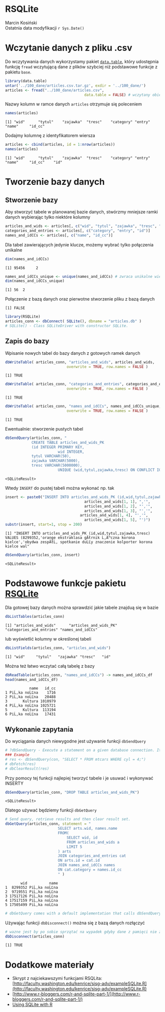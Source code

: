 # RSQLite
Marcin Kosiński  
Ostatnia data modyfikacji `r Sys.Date()`  





# Wczytanie danych z pliku .csv

Do wczytywania danych wykorzystamy pakiet [`data.table`](https://cran.r-project.org/web/packages/data.table/vignettes/datatable-intro.pdf), który udostępnia funkcję
`fread` wczytującą dane z plików szybciej niż podstawowe funkcje z pakietu `base`.

```r
library(data.table)
untar('../100_dane/articles.csv.tar.gz', exdir = '../100_dane/')
articles <- fread("../100_dane/articles.csv",
									data.table = FALSE) # wczytany obiekt będzię klasy data.frame
```

Nazwy kolumn w ramce danych `articles` otrzymuje się poleceniem

```r
names(articles)
```

```
[1] "wid"      "tytul"    "zajawka"  "tresc"    "category" "entry"    "name"     "id_cc"   
```

Dodajmy kolumnę z identyfikatorem wiersza

```r
articles <- cbind(articles, id = 1:nrow(articles))
names(articles)
```

```
[1] "wid"      "tytul"    "zajawka"  "tresc"    "category" "entry"    "name"     "id_cc"    "id"      
```


# Tworzenie bazy danych

## Stworzenie bazy

Aby stworzyć tabele w planowanej bazie danych, stwórzmy mniejsze ramki danych
wybierając tylko niektóre kolumny


```r
articles_and_wids <- articles[, c("wid", "tytul", "zajawka", "tresc", "id")]
categories_and_entries <- articles[, c("category", "entry", "id")]
names_and_idCCs <- articles[, c("name", "id_cc")]
```

Dla tabel zawierających jedynie klucze, możemy wybrać tylko połączenia unikalne

```r
dim(names_and_idCCs)
```

```
[1] 95456     2
```

```r
names_and_idCCs_unique <- unique(names_and_idCCs) # zwraca unikalne wiersze
dim(names_and_idCCs_unique)
```

```
[1] 56  2
```

Połączenie z bazą danych oraz pierwotne stworzenie pliku z bazą danych


```
[1] FALSE
```

```r
library(RSQLite)
articles_conn <- dbConnect( SQLite(), dbname = "articles.db" ) 
# SQLite() - Class SQLiteDriver with constructor SQLite.
```

## Zapis do bazy

Wpisanie nowych tabel do bazy danych z gotowych ramek danych


```r
dbWriteTable( articles_conn, "articles_and_wids", articles_and_wids,
							overwrite = TRUE, row.names = FALSE )
```

```
[1] TRUE
```

```r
dbWriteTable( articles_conn, "categories_and_entries", categories_and_entries,
							overwrite = TRUE, row.names = FALSE )
```

```
[1] TRUE
```

```r
dbWriteTable( articles_conn, "names_and_idCCs", names_and_idCCs_unique,
							overwrite = TRUE, row.names = FALSE )
```

```
[1] TRUE
```

Ewentualnie: stworzenie pustych tabel



```r
dbSendQuery(articles_conn, "
            CREATE TABLE articles_and_wids_PK
            (id INTEGER PRIMARY KEY,
						wid INTEGER,
            tytul VARCHAR(50),
            zajawka VARCHAR(5000),
            tresc VARCHAR(5000000),
						UNIQUE (wid,tytul,zajawka,tresc) ON CONFLICT IGNORE)")
```

```
<SQLiteResult>
```

Wtedy `INSERT` do pustej tabeli można wykonać np. tak


```r
insert <- paste0("INSERT INTO articles_and_wids_PK (id,wid,tytul,zajawka,tresc) VALUES (",
									articles_and_wids[1, 1], ",'",
									articles_and_wids[1, 2], "','",
									articles_and_wids[1, 3], "','",
								  articles_and_wids[1, 4], "','",
									articles_and_wids[1, 5], "')")
substr(insert, start=1, stop = 200)
```

```
[1] "INSERT INTO articles_and_wids_PK (id,wid,tytul,zajawka,tresc) VALUES (8299352,'orange ekstraklasa gĂłrnik Ĺ‚Ä™czna korona kielce','obydwa zespĂłĹ‚ spotkanie duĹĽy znaczenie kolporter korona kielce wal"
```

```r
dbSendQuery(articles_conn, insert)
```

```
<SQLiteResult>
```



# Podstawowe funkcje pakietu [RSQLite](https://cran.r-project.org/web/packages/RSQLite/index.html)

Dla gotowej bazy danych można sprawdzić jakie tabele znajduą się w bazie


```r
dbListTables(articles_conn)
```

```
[1] "articles_and_wids"      "articles_and_wids_PK"   "categories_and_entries" "names_and_idCCs"       
```

lub wyświetlić kolumny w określonej tabeli

```r
dbListFields(articles_conn, "articles_and_wids")
```

```
[1] "wid"     "tytul"   "zajawka" "tresc"   "id"     
```


Można też łatwo wczytać całą tabelę z bazy


```r
dbReadTable(articles_conn, "names_and_idCCs") -> names_and_idCCs_df
head(names_and_idCCs_df)
```

```
           name   id_cc
1 PiĹ‚ka noĹĽna    1716
2 PiĹ‚ka noĹĽna   20488
3       Kultura 1010979
4 PiĹ‚ka noĹĽna 1025721
5       Kultura  113194
6 PiĹ‚ka noĹĽna   17431
```


## Wykonanie zapytania

Do wyciągania danych niewygodne jest używanie funkcji `dbSendQuery`

```r
# ?dbSendQuery - Execute a statement on a given database connection. It does not extracts any records — for that you need to use the function dbFetch, and then you must call dbClearResult when you finish fetching the records you need.
### Example
# res <- dbSendQuery(con, "SELECT * FROM mtcars WHERE cyl = 4;")
# dbFetch(res)
# dbClearResult(res)
```

Przy pomocy tej funkcji najlepiej tworzyć tabele i je usuwać i wykonywać INSERTY


```r
dbSendQuery(articles_conn, "DROP TABLE articles_and_wids_PK")
```

```
<SQLiteResult>
```

Dlatego używać będziemy funkcji `dbGetQuery`

```r
# Send query, retrieve results and then clear result set.
dbGetQuery(articles_conn, statement = "
						SELECT arts.wid, names.name
						FROM(
							SELECT wid, id 
							FROM articles_and_wids a
							LIMIT 5
						) arts
						JOIN categories_and_entries cat
						ON arts.id = cat.id
						JOIN names_and_idCCs names
						ON cat.category = names.id_cc
						" )
```

```
       wid          name
1  8299352 PiĹ‚ka noĹĽna
2  9719551 PiĹ‚ka noĹĽna
3 17517126 PiĹ‚ka noĹĽna
4 17517159 PiĹ‚ka noĹĽna
5 17505499 PiĹ‚ka noĹĽna
```

```r
# dbGetQuery comes with a default implementation that calls dbSendQuery, then if dbHasCompleted is TRUE, it uses fetch to return the results. on.exit is used to ensure the result set is always freed by dbClearResult. Subclasses should override this method only if they provide some sort of performance optimisation.
```

Używając funkcji `dbDisconnect()` można się z bazą danych rozłączyć

```r
# wazne jest by po sobie sprzątać na wypadek gdyby dane z pamięci nie zostały zapisane do pliku
dbDisconnect(articles_conn)
```

```
[1] TRUE
```




# Dodatkowe materiały

- Skrypt z najciekawszymi funkcjami RSQLita: [http://faculty.washington.edu/kenrice/sisg-adv/exampleSQLite.R](http://faculty.washington.edu/kenrice/sisg-adv/exampleSQLite.R)
- [http://www.r-bloggers.com/r-and-sqlite-part-1/](http://www.r-bloggers.com/r-and-sqlite-part-1/)
- [Using SQLite with R](http://rstudio-pubs-static.s3.amazonaws.com/8753_a57d3950027541a590c9b40a045accbf.html#1)


